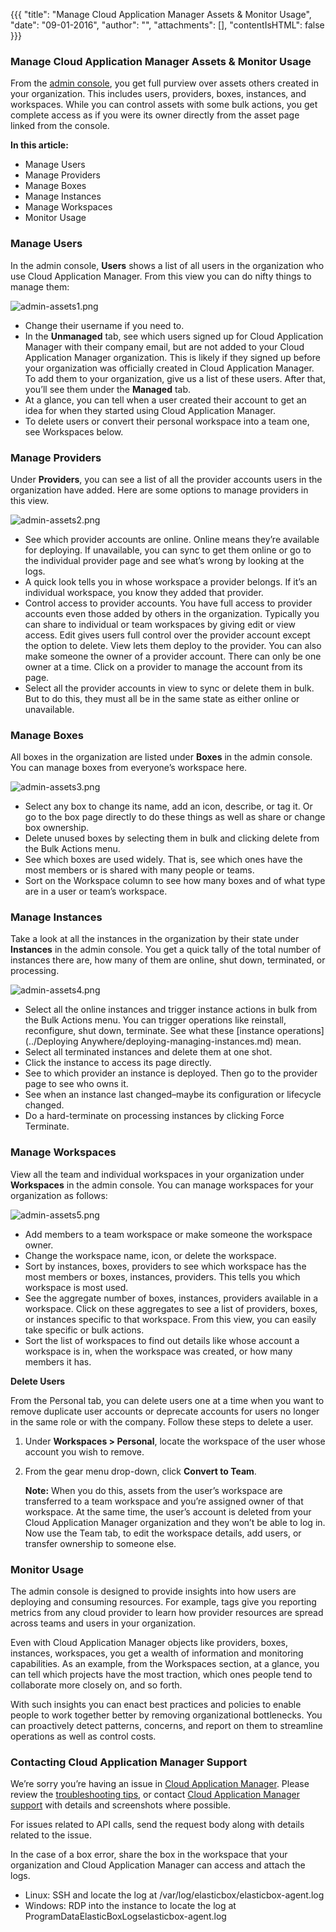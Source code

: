 {{{
"title": "Manage Cloud Application Manager Assets & Monitor Usage",
"date": "09-01-2016",
"author": "",
"attachments": [],
"contentIsHTML": false
}}}

### Manage Cloud Application Manager Assets & Monitor Usage

From the [admin console](./admin-overview.md), you get full purview over assets others created in your organization. This includes users, providers, boxes, instances, and workspaces. While you can control assets with some bulk actions, you get complete access as if you were its owner directly from the asset page linked from the console.

**In this article:**

* Manage Users
* Manage Providers
* Manage Boxes
* Manage Instances
* Manage Workspaces
* Monitor Usage

### Manage Users

In the admin console, **Users** shows a list of all users in the organization who use Cloud Application Manager. From this view you can do nifty things to manage them:

![admin-assets1.png](../../images/cloud-application-manager/admin-assets1.png)

* Change their username if you need to.
* In the **Unmanaged** tab, see which users signed up for Cloud Application Manager with their company email, but are not added to your Cloud Application Manager organization. This is likely if they signed up before your organization was officially created in Cloud Application Manager. To add them to your organization, give us a list of these users. After that, you’ll see them under the **Managed** tab.
* At a glance, you can tell when a user created their account to get an idea for when they started using Cloud Application Manager.
* To delete users or convert their personal workspace into a team one, see Workspaces below.

### Manage Providers

Under **Providers**, you can see a list of all the provider accounts users in the organization have added. Here are some options to manage providers in this view.

![admin-assets2.png](../../images/cloud-application-manager/admin-assets2.png)

* See which provider accounts are online. Online means they’re available for deploying. If unavailable, you can sync to get them online or go to the individual provider page and see what’s wrong by looking at the logs.
* A quick look tells you in whose workspace a provider belongs. If it’s an individual workspace, you know they added that provider.
* Control access to provider accounts. You have full access to provider accounts even those added by others in the organization. Typically you can share to individual or team workspaces by giving edit or view access. Edit gives users full control over the provider account except the option to delete. View lets them deploy to the provider. You can also make someone the owner of a provider account. There can only be one owner at a time. Click on a provider to manage the account from its page.
* Select all the provider accounts in view to sync or delete them in bulk. But to do this, they must all be in the same state as either online or unavailable.

### Manage Boxes

All boxes in the organization are listed under **Boxes** in the admin console. You can manage boxes from everyone’s workspace here.

![admin-assets3.png](../../images/cloud-application-manager/admin-assets3.png)

* Select any box to change its name, add an icon, describe, or tag it. Or go to the box page directly to do these things as well as share or change box ownership.
* Delete unused boxes by selecting them in bulk and clicking delete from the Bulk Actions menu.
* See which boxes are used widely. That is, see which ones have the most members or is shared with many people or teams.
* Sort on the Workspace column to see how many boxes and of what type are in a user or team’s workspace.

### Manage Instances

Take a look at all the instances in the organization by their state under **Instances** in the admin console. You get a quick tally of the total number of instances there are, how many of them are online, shut down, terminated, or processing.

![admin-assets4.png](../../images/cloud-application-manager/admin-assets4.png)

* Select all the online instances and trigger instance actions in bulk from the Bulk Actions menu. You can trigger operations like reinstall, reconfigure, shut down, terminate. See what these [instance operations](../Deploying Anywhere/deploying-managing-instances.md) mean.
* Select all terminated instances and delete them at one shot.
* Click the instance to access its page directly.
* See to which provider an instance is deployed. Then go to the provider page to see who owns it.
* See when an instance last changed–maybe its configuration or lifecycle changed.
* Do a hard-terminate on processing instances by clicking Force Terminate.

### Manage Workspaces

View all the team and individual workspaces in your organization under **Workspaces** in the admin console. You can manage workspaces for your organization as follows:

![admin-assets5.png](../../images/cloud-application-manager/admin-assets5.png)

* Add members to a team workspace or make someone the workspace owner.
* Change the workspace name, icon, or delete the workspace.
* Sort by instances, boxes, providers to see which workspace has the most members or boxes, instances, providers. This tells you which workspace is most used.
* See the aggregate number of boxes, instances, providers available in a workspace. Click on these aggregates to see a list of providers, boxes, or instances specific to that workspace. From this view, you can easily take specific or bulk actions.
* Sort the list of workspaces to find out details like whose account a workspace is in, when the workspace was created, or how many members it has.

**Delete Users**

From the Personal tab, you can delete users one at a time when you want to remove duplicate user accounts or deprecate accounts for users no longer in the same role or with the company. Follow these steps to delete a user.

1. Under **Workspaces > Personal**, locate the workspace of the user whose account you wish to remove.

2. From the gear menu drop-down, click **Convert to Team**.

   **Note:** When you do this, assets from the user’s workspace are transferred to a team workspace and you’re assigned owner of that workspace. At the same time, the user’s account is deleted from your Cloud Application Manager organization and they won’t be able to log in. Now use the Team tab, to edit the workspace details, add users, or transfer ownership to someone else.

### Monitor Usage

The admin console is designed to provide insights into how users are deploying and consuming resources. For example, tags give you reporting metrics from any cloud provider to learn how provider resources are spread across teams and users in your organization.

Even with Cloud Application Manager objects like providers, boxes, instances, workspaces, you get a wealth of information and monitoring capabilities. As an example, from the Workspaces section, at a glance, you can tell which projects have the most traction, which ones people tend to collaborate more closely on, and so forth.

With such insights you can enact best practices and policies to enable people to work together better by removing organizational bottlenecks. You can proactively detect patterns, concerns, and report on them to streamline operations as well as control costs.

### Contacting Cloud Application Manager Support

We’re sorry you’re having an issue in [Cloud Application Manager](https://www.ctl.io/cloud-application-manager/). Please review the [troubleshooting tips](../Troubleshooting/troubleshooting-tips.md), or contact [Cloud Application Manager support](mailto:cloudsupport@centurylink.com) with details and screenshots where possible.

For issues related to API calls, send the request body along with details related to the issue.

In the case of a box error, share the box in the workspace that your organization and Cloud Application Manager can access and attach the logs.
* Linux: SSH and locate the log at /var/log/elasticbox/elasticbox-agent.log
* Windows: RDP into the instance to locate the log at ProgramDataElasticBoxLogselasticbox-agent.log
